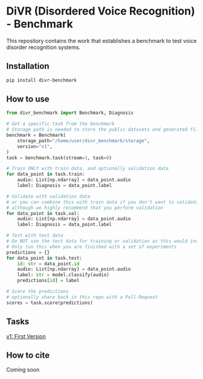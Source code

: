 # DiVR (Disordered Voice Recognition) - Benchmark

This repository contains the work that establishes a benchmark to test voice disorder recognition systems.

## Installation

```sh
pip install divr-benchmark
```

## How to use

```python
from divr_benchmark import Benchmark, Diagnosis

# Get a specific task from the benchmark
# Storage path is needed to store the public datasets and generated files
benchmark = Benchmark(
    storage_path="/home/user/divr_benchmark/storage",
    version="v1",
)
task = benchmark.task(stream=1, task=0)

# Train ONLY with train data, and optionally validation data
for data_point in task.train:
    audio: List[np.ndarray] = data_point.audio
    label: Diagnosis = data_point.label

# Validate with validation data
# or you can combine this with train data if you don't want to validate
# although we highly recommend that you perform validation
for data_point in task.val:
    audio: List[np.ndarray] = data_point.audio
    label: Diagnosis = data_point.label

# Test with test data
# Do NOT use the test data for training or validation as this would invalidate your experiment
# Only run this when you are finished with a set of experiments
predictions = {}
for data_point in task.test:
    id: str = data_point.id
    audio: List[np.ndarray] = data_point.audio
    label: str = model.classify(audio)
    predictions[id] = label

# Score the predictions
# optionally share back in this repo with a Pull-Request
scores = task.score(predictions)
```

## Tasks

[v1: First Version](./divr_benchmark/tasks/v1/README.md)

## How to cite

Coming soon
